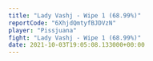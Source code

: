 ```yaml
---
title: "Lady Vashj - Wipe 1 (68.99%)"
reportCode: "6XhjdQmtyfBJDVzN"
player: "Pissjuana"
fight: "Lady Vashj - Wipe 1 (68.99%)"
date: 2021-10-03T19:05:08.133000+00:00
---
```

